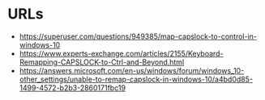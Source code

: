 # URLs

- https://superuser.com/questions/949385/map-capslock-to-control-in-windows-10
- https://www.experts-exchange.com/articles/2155/Keyboard-Remapping-CAPSLOCK-to-Ctrl-and-Beyond.html
- https://answers.microsoft.com/en-us/windows/forum/windows_10-other_settings/unable-to-remap-capslock-in-windows-10/a4bd0d85-1499-4572-b2b3-2860171fbc19
